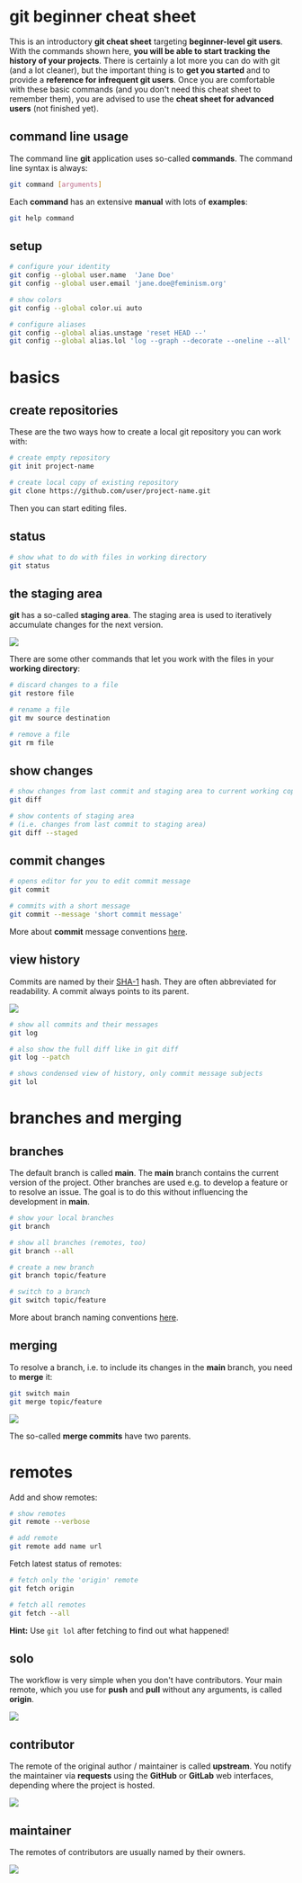 # git beginner cheat sheet

This is an introductory **git cheat sheet** targeting **beginner-level git
users**. With the commands shown here, **you will be able to start tracking the
history of your projects**. There is certainly a lot more you can do with git
(and a lot cleaner), but the important thing is to **get you started** and to
provide a **reference for infrequent git users**. Once you are comfortable with
these basic commands (and you don't need this cheat sheet to remember them),
you are advised to use the **cheat sheet for advanced users** (not finished
yet).

## command line usage

The command line **git** application uses so-called **commands**. The command
line syntax is always:

```bash
git command [arguments]
```

Each **command** has an extensive **manual** with lots of **examples**:

```bash
git help command
```

## setup

```bash
# configure your identity
git config --global user.name  'Jane Doe'
git config --global user.email 'jane.doe@feminism.org'

# show colors
git config --global color.ui auto

# configure aliases
git config --global alias.unstage 'reset HEAD --'
git config --global alias.lol 'log --graph --decorate --oneline --all'
```

# basics

## create repositories

These are the two ways how to create a local git repository you can work with:

```bash
# create empty repository
git init project-name

# create local copy of existing repository
git clone https://github.com/user/project-name.git
```

Then you can start editing files.

## status

```bash
# show what to do with files in working directory
git status
```

## the staging area

**git** has a so-called **staging area**. The staging area is used to
iteratively accumulate changes for the next version.

![](local-operations.svg)

There are some other commands that let you work with the files in your
**working directory**:

```bash
# discard changes to a file
git restore file

# rename a file
git mv source destination

# remove a file
git rm file
```

## show changes

```bash
# show changes from last commit and staging area to current working copy
git diff

# show contents of staging area
# (i.e. changes from last commit to staging area)
git diff --staged
```

## commit changes

```bash
# opens editor for you to edit commit message
git commit

# commits with a short message
git commit --message 'short commit message'
```

More about **commit** message conventions [here][commit messages].

## view history

Commits are named by their [SHA-1][] hash. They are often abbreviated for
readability. A commit always points to its parent.

![](git-tree.svg)

```bash
# show all commits and their messages
git log

# also show the full diff like in git diff
git log --patch

# shows condensed view of history, only commit message subjects
git lol
```

# branches and merging

## branches

The default branch is called **main**. The **main** branch contains the current
version of the project. Other branches are used e.g. to develop a feature or to
resolve an issue. The goal is to do this without influencing the development in
**main**.

```bash
# show your local branches
git branch

# show all branches (remotes, too)
git branch --all

# create a new branch
git branch topic/feature

# switch to a branch
git switch topic/feature
```

More about branch naming conventions [here][branch naming].

## merging

To resolve a branch, i.e. to include its changes in the **main** branch, you
need to **merge** it:

```bash
git switch main
git merge topic/feature
```

![](git-merge.svg)

The so-called **merge commits** have two parents.

# remotes

Add and show remotes:

```bash
# show remotes
git remote --verbose

# add remote
git remote add name url
```

Fetch latest status of remotes:

```bash
# fetch only the 'origin' remote
git fetch origin

# fetch all remotes
git fetch --all
```

**Hint:** Use `git lol` after fetching to find out what happened!

## solo

The workflow is very simple when you don't have contributors. Your main remote,
which you use for **push** and **pull** without any arguments, is called
**origin**.

![](git-remote-solo.svg)

## contributor

The remote of the original author / maintainer is called **upstream**. You
notify the maintainer via **requests** using the **GitHub** or **GitLab** web
interfaces, depending where the project is hosted.

![](git-remote-contributor.svg)

## maintainer

The remotes of contributors are usually named by their owners.

![](git-remote-maintainer.svg)


[commit messages]: https://idiv-biodiversity.github.io/git-knowledge-base/commit-message-conventions.html
[branch naming]: https://idiv-biodiversity.github.io/git-knowledge-base/branch-naming-conventions.html
[SHA-1]: https://en.wikipedia.org/wiki/SHA-1
